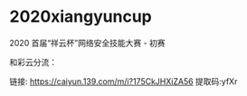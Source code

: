 # 2020xiangyuncup
2020 首届“祥云杯”网络安全技能大赛 - 初赛

和彩云分流：

链接: https://caiyun.139.com/m/i?175CkJHXiZA56  提取码:yfXr  
